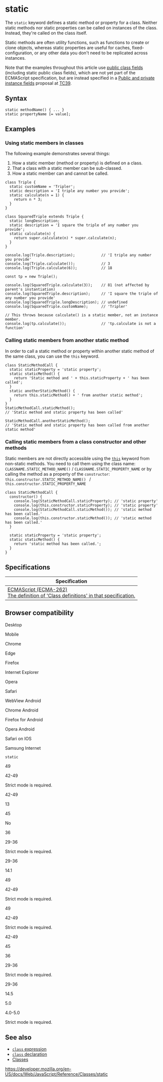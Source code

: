 static
======

The `static` keyword defines a static method or property for a class. Neither static methods nor static properties can be called on instances of the class. Instead, they're called on the class itself.

Static methods are often utility functions, such as functions to create or clone objects, whereas static properties are useful for caches, fixed-configuration, or any other data you don't need to be replicated across instances.

Note that the examples throughout this article use [public class fields](public_class_fields) (including static public class fields), which are not yet part of the ECMAScript specification, but are instead specified in a [Public and private instance fields](https://tc39.es/proposal-class-fields/) proposal at [TC39](https://tc39.es/).

Syntax
------

    static methodName() { ... }
    static propertyName [= value];

Examples
--------

### Using static members in classes

The following example demonstrates several things:

1.  How a static member (method or property) is defined on a class.
2.  That a class with a static member can be sub-classed.
3.  How a static member can and cannot be called.

<!-- -->

    class Triple {
      static customName = 'Tripler';
      static description = 'I triple any number you provide';
      static calculate(n = 1) {
        return n * 3;
      }
    }

    class SquaredTriple extends Triple {
      static longDescription;
      static description = 'I square the triple of any number you provide';
      static calculate(n) {
        return super.calculate(n) * super.calculate(n);
      }
    }

    console.log(Triple.description);            // 'I triple any number you provide'
    console.log(Triple.calculate());            // 3
    console.log(Triple.calculate(6));           // 18

    const tp = new Triple();

    console.log(SquaredTriple.calculate(3));    // 81 (not affected by parent's instantiation)
    console.log(SquaredTriple.description);     // 'I square the triple of any number you provide'
    console.log(SquaredTriple.longDescription); // undefined
    console.log(SquaredTriple.customName);      // 'Tripler'

    // This throws because calculate() is a static member, not an instance member.
    console.log(tp.calculate());                // 'tp.calculate is not a function'

### Calling static members from another static method

In order to call a static method or property within another static method of the same class, you can use the `this` keyword.

    class StaticMethodCall {
      static staticProperty = 'static property';
      static staticMethod() {
        return 'Static method and ' + this.staticProperty + ' has been called';
      }
      static anotherStaticMethod() {
        return this.staticMethod() + ' from another static method';
      }
    }
    StaticMethodCall.staticMethod();
    // 'Static method and static property has been called'

    StaticMethodCall.anotherStaticMethod();
    // 'Static method and static property has been called from another static method'

### Calling static members from a class constructor and other methods

Static members are not directly accessible using the [`this`](../operators/this) keyword from non-static methods. You need to call them using the class name: `CLASSNAME.STATIC_METHOD_NAME()` / `CLASSNAME.STATIC_PROPERTY_NAME` or by calling the method as a property of the `constructor`: `this.constructor.STATIC_METHOD_NAME() ` / `this.constructor.STATIC_PROPERTY_NAME`

    class StaticMethodCall {
      constructor() {
        console.log(StaticMethodCall.staticProperty); // 'static property'
        console.log(this.constructor.staticProperty); // 'static property'
        console.log(StaticMethodCall.staticMethod()); // 'static method has been called.'
        console.log(this.constructor.staticMethod()); // 'static method has been called.'
      }

      static staticProperty = 'static property';
      static staticMethod() {
        return 'static method has been called.';
      }
    }

Specifications
--------------

<table><thead><tr class="header"><th>Specification</th></tr></thead><tbody><tr class="odd"><td><a href="https://tc39.es/ecma262/#sec-class-definitions">ECMAScript (ECMA-262)<br />
<span class="small">The definition of 'Class definitions' in that specification.</span></a></td></tr></tbody></table>

Browser compatibility
---------------------

Desktop

Mobile

Chrome

Edge

Firefox

Internet Explorer

Opera

Safari

WebView Android

Chrome Android

Firefox for Android

Opera Android

Safari on IOS

Samsung Internet

`static`

49

42-49

Strict mode is required.

42-49

13

45

No

36

29-36

Strict mode is required.

29-36

14.1

49

42-49

Strict mode is required.

49

42-49

Strict mode is required.

42-49

45

36

29-36

Strict mode is required.

29-36

14.5

5.0

4.0-5.0

Strict mode is required.

See also
--------

-   [`class` expression](../operators/class)
-   [`class` declaration](../statements/class)
-   [Classes](../classes)

<a href="https://developer.mozilla.org/en-US/docs/Web/JavaScript/Reference/Classes/static" class="_attribution-link">https://developer.mozilla.org/en-US/docs/Web/JavaScript/Reference/Classes/static</a>
